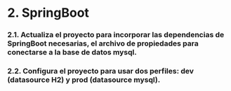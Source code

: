 # 2. SpringBoot

### 2.1. Actualiza el proyecto para incorporar las dependencias de SpringBoot necesarias, el archivo de propiedades para conectarse a la base de datos mysql.
### 2.2. Configura el proyecto para usar dos perfiles: dev (datasource H2) y prod (datasource mysql).
